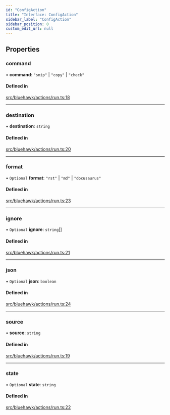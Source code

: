 ```yaml
---
id: "ConfigAction"
title: "Interface: ConfigAction"
sidebar_label: "ConfigAction"
sidebar_position: 0
custom_edit_url: null
---
```


## Properties

### command

• **command**: ``"snip"`` \| ``"copy"`` \| ``"check"``

#### Defined in

[src/bluehawk/actions/run.ts:18](https://github.com/krollins-mdb/bluehawk/blob/f65f7b1e/src/bluehawk/actions/run.ts#L18)

___

### destination

• **destination**: `string`

#### Defined in

[src/bluehawk/actions/run.ts:20](https://github.com/krollins-mdb/bluehawk/blob/f65f7b1e/src/bluehawk/actions/run.ts#L20)

___

### format

• `Optional` **format**: ``"rst"`` \| ``"md"`` \| ``"docusaurus"``

#### Defined in

[src/bluehawk/actions/run.ts:23](https://github.com/krollins-mdb/bluehawk/blob/f65f7b1e/src/bluehawk/actions/run.ts#L23)

___

### ignore

• `Optional` **ignore**: `string`[]

#### Defined in

[src/bluehawk/actions/run.ts:21](https://github.com/krollins-mdb/bluehawk/blob/f65f7b1e/src/bluehawk/actions/run.ts#L21)

___

### json

• `Optional` **json**: `boolean`

#### Defined in

[src/bluehawk/actions/run.ts:24](https://github.com/krollins-mdb/bluehawk/blob/f65f7b1e/src/bluehawk/actions/run.ts#L24)

___

### source

• **source**: `string`

#### Defined in

[src/bluehawk/actions/run.ts:19](https://github.com/krollins-mdb/bluehawk/blob/f65f7b1e/src/bluehawk/actions/run.ts#L19)

___

### state

• `Optional` **state**: `string`

#### Defined in

[src/bluehawk/actions/run.ts:22](https://github.com/krollins-mdb/bluehawk/blob/f65f7b1e/src/bluehawk/actions/run.ts#L22)
